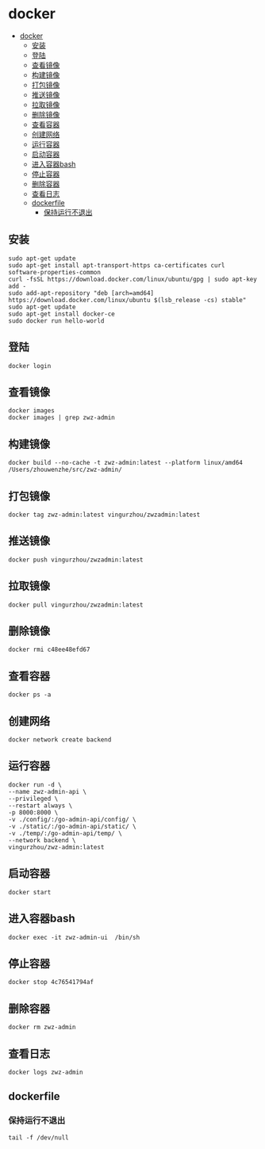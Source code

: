# docker

<!-- TOC -->
* [docker](#docker)
  * [安装](#安装)
  * [登陆](#登陆)
  * [查看镜像](#查看镜像)
  * [构建镜像](#构建镜像)
  * [打包镜像](#打包镜像)
  * [推送镜像](#推送镜像)
  * [拉取镜像](#拉取镜像)
  * [删除镜像](#删除镜像)
  * [查看容器](#查看容器)
  * [创建网络](#创建网络)
  * [运行容器](#运行容器)
  * [启动容器](#启动容器)
  * [进入容器bash](#进入容器bash)
  * [停止容器](#停止容器)
  * [删除容器](#删除容器)
  * [查看日志](#查看日志)
  * [dockerfile](#dockerfile)
    * [保持运行不退出](#保持运行不退出)
<!-- TOC -->

## 安装

```shell
sudo apt-get update
sudo apt-get install apt-transport-https ca-certificates curl software-properties-common
curl -fsSL https://download.docker.com/linux/ubuntu/gpg | sudo apt-key add -
sudo add-apt-repository "deb [arch=amd64] https://download.docker.com/linux/ubuntu $(lsb_release -cs) stable"
sudo apt-get update
sudo apt-get install docker-ce
sudo docker run hello-world

```

## 登陆

```shell
docker login 
```

## 查看镜像

```shell
docker images 
docker images | grep zwz-admin

```

## 构建镜像

```shell
docker build --no-cache -t zwz-admin:latest --platform linux/amd64  /Users/zhouwenzhe/src/zwz-admin/
```

## 打包镜像

```shell
docker tag zwz-admin:latest vingurzhou/zwzadmin:latest
```

## 推送镜像

```shell
docker push vingurzhou/zwzadmin:latest
```

## 拉取镜像

```shell
docker pull vingurzhou/zwzadmin:latest

```

## 删除镜像

```shell
docker rmi c48ee48efd67
```

## 查看容器

```shell
docker ps -a
```

## 创建网络

```shell
docker network create backend

```

## 运行容器

```shell
docker run -d \
--name zwz-admin-api \
--privileged \
--restart always \
-p 8000:8000 \
-v ./config/:/go-admin-api/config/ \
-v ./static/:/go-admin-api/static/ \
-v ./temp/:/go-admin-api/temp/ \
--network backend \
vingurzhou/zwz-admin:latest

```

## 启动容器

```shell
docker start
```

## 进入容器bash

```shell
docker exec -it zwz-admin-ui  /bin/sh
```

## 停止容器

```shell
docker stop 4c76541794af
```

## 删除容器

```shell
docker rm zwz-admin
```

## 查看日志

```shell
docker logs zwz-admin
```

## dockerfile

### 保持运行不退出

```
tail -f /dev/null
```